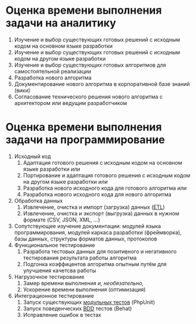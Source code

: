 
# Оценка времени выполнения задачи на аналитику

1. Изучение и выбор существующих готовых решений с исходным кодом на основном языке разработки
1. Изучение и выбор существующих готовых решений с исходным кодом на другом языке разработки
1. Изучение и выбор существующих готовых алгоритмов для самостоятельной реализации
1. Разработка нового алгоритма
1. Документирование нового алгоритма в корпоративной базе знаний (вики)
1. Согласование технического решения нового алгоритма с архитектором или ведущим разработчиком

# Оценка времени выполнения задачи на программирование

1. Исходный код
   1. Адаптация готового решения с исходным кодом на основном языке разработки _или_
   1. Портирование и адаптация готового решения с исходным кодом на другом языке разработки _или_
   1. Разработка нового исходного кода для готового алгоритма _или_
   1. Разработка нового исходного кода для нового алгоритма
1. Обработка данных
   1. Извлечение, очистка и импорт (загрузка) данных ([ETL](https://en.wikipedia.org/wiki/Extract,_transform,_load))
   2. Извлечение, очистка и экспорт (выгрузка) данных в нужном формате (CSV, JSON, XML, ...)
1. Сопутствующее изучение документации: модулей языка программирования, модулей каркаса разработки (фреймворка), базы данных, структуры форматов данных, протоколов
1. Функциональное тестирование
   1. Разработа тестовых данных для позитивного и негативного тестирования результата работы алгоритма
   1. Подгонка коэффицентов алгоритма опытным путём для улучшения качетсва работы
1. Нагрузочное тестирование
   1. Замер времени выполнения _и, необязательно,_
   2. Ускорение времени выполнения (оптимизация)
1. Интеграционное тестирование
   1. Запуск существующих [модульных тестов](https://en.wikipedia.org/wiki/Unit_testing) (PhpUnit)
   1. Запуск поведенческих [BDD](https://en.wikipedia.org/wiki/Behavior-driven_development) тестов (Behat)
   1. Исправление ошибок в тестах
